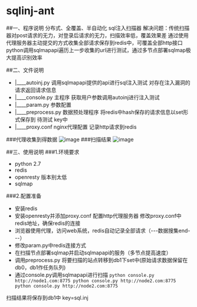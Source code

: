 # sqlinj-ant

##一、程序说明
分布式、全覆盖、半自动化 sql注入扫描器
解决问题：传统扫描器对post请求的无力，对登录后请求的无力，扫描效率低，覆盖效果差
通过使用代理服务器主动提交的方式收集全部请求保存到redis中，可覆盖全部http接口
python调用sqlmapapi遍历上一步收集的url进行测试，通过多节点部署sqlmap极大提高识别效率

##二、文件说明
 - |____autoinj.py 			 调用sqlmapapi提供的api进行sql注入测试 对存在注入漏洞的请求返回请求信息
 - |____console.py 			 主程序  获取用户参数调用autoinj进行注入测试
 - |____param.py 				  参数配置
 - |____preprocess.py 	数据预处理程序 将redis中hash保存的请求信息以set形式保存到 待测试 key中
 - |____proxy.conf 			 nginx代理配置 记录http请求到redis

###代理收集到得数据
 ![image](https://github.com/zhanghangorg/sqlinj-ant/blob/master/img/1.png)
###扫描结果
 ![image](https://github.com/zhanghangorg/sqlinj-ant/blob/master/img/2.png)

##三、使用说明
###1.环境要求
 * python 2.7
 * redis
 * openresty 版本别太低
 * sqlmap

###2.配置准备
 * 安装redis
 * 安装openresty并添加proxy.conf 配置http代理服务器 修改proxy.conf中redis地址，确保redis的连接
 * 浏览器使用代理，访问web系统，redis自动记录全部请求（---数据搜集end---）
 * 修改param.py中redis连接方式  
 * 在扫描节点部署sqlmap并启动sqlmapapi的服务（多节点提高速度）
 * 调用preprocess.py 将要扫描的站点转移到db1下set中(原始请求数据保留在db0，db1作任务队列)
 * 通过console.py调用sqlmapapi进行扫描
 `
  python console.py http://node1.com:8775
  python console.py http://node2.com:8775
  python console.py http://node2.com:8775
`
  
扫描结果将保存到db1中 key=sql.inj 

